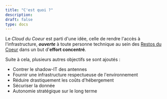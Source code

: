 ```yaml
---
title: "C'est quoi ?"
description:
draft: false
type: docs
---
```


<!-- - [2024-08-02](./2024-08-02)
- [2025-03-03](./2025-03-03) -->

Le *Cloud du Coeur* est parti d'une idée, celle de rendre l'accès à l'infrastructure, ***ouverte*** à toute personne technique au sein des [Restos du Coeur](https://www.restosducoeur.org/) dans un but d'**effort concentré**.

Suite à cela, plusieurs autres objectifs se sont ajoutés :

- Contrer le shadow-IT des antennes
- Fournir une infrastructure respectueuse de l'environnement
- Réduire drastiquement les coûts d'hébergement
- Sécuriser la donnée
- Autonomie stratégique sur le long terme
